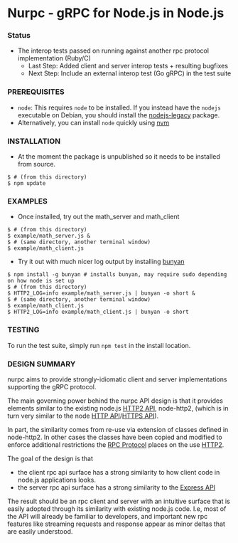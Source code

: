 # Nurpc - gRPC for Node.js in Node.js

### Status
- The interop tests passed on running against another rpc protocol implementation (Ruby/C)
  - Last Step: Added client and server interop tests + resulting bugfixes
  - Next Step: Include an external interop test (Go gRPC) in the test suite

### PREREQUISITES
- `node`: This requires `node` to be installed. If you instead have the `nodejs` executable on Debian, you should install the [nodejs-legacy][] package.
- Alternatively, you can install `node` quickly using [nvm][]

### INSTALLATION
- At the moment the package is unpublished so it needs to be installed from source.
```shell
$ # (from this directory)
$ npm update
```

### EXAMPLES
- Once installed, try out the math_server and math_client
```shell
$ # (from this directory)
$ example/math_server.js &
$ # (same directory, another terminal window)
$ example/math_client.js
```

- Try it out with much nicer log output by installing [bunyan][]
```shell
$ npm install -g bunyan # installs bunyan, may require sudo depending on how node is set up
$ # (from this directory)
$ HTTP2_LOG=info example/math_server.js | bunyan -o short &
$ # (same directory, another terminal window)
$ example/math_client.js
$ HTTP2_LOG=info example/math_client.js | bunyan -o short
```

### TESTING
To run the test suite, simply run `npm test` in the install location.

### DESIGN SUMMARY

nurpc aims to provide strongly-idiomatic client and server implementations supporting the gRPC protocol.

The main governing power behind the nurpc API design is that it provides elements similar to the existing node.js [HTTP2 API][], node-http2, (which is in turn very similar to the node [HTTP API]/[HTTPS API]).

In part, the similarity comes from re-use via extension of classes defined in node-http2.  In other cases the classes have been copied and modified to enforce additional restrictions the [RPC Protocol][] places on the use [HTTP2][].

The goal of the design is that
- the client rpc api surface has a strong similarity to how client code in node.js applications looks.
- the server rpc api surface has a strong similarity to the [Express API][]

The result should be an rpc client and server with an intuitive surface that is easily adopted through its similarity with existing node.js code.
I.e, most of the API will already be familiar to developers, and important new rpc features like streaming requests and response appear as minor deltas that are easily understood.

[HTTP2 API]:https://github.com/molnarg/node-http
[HTTPS API]:http://nodejs.org/api/https.html
[HTTP API]:http://nodejs.org/api/http.html
[RPC protocol]: https://github.com/grpc/grpc-common/blob/master/PROTOCOL-HTTP2.md
[HTTP2]:http://tools.ietf.org/html/draft-ietf-httpbis-http2-16#section-8.1.2.4
[Express API]:http://expressjs.com/4x/api.html
[nvm]: https://github.com/creationix/nvm
[nodejs-legacy]:https://packages.debian.org/sid/nodejs-legacy
[bunyan]:http://trentm.com/talk-bunyan-in-prod/#/

